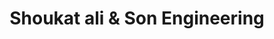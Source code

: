 ---
title: "Shoukat ali & Son Engineering"
url: /karachi/shoukat-ali-and-son-engineering/
shop: shop
---